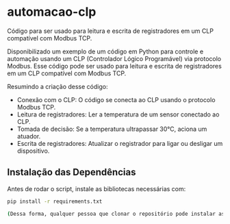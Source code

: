 # automacao-clp
 Código para ser usado para leitura e escrita de registradores em um CLP compatível com Modbus TCP.

Disponibilizado um exemplo de um código em Python para controle e automação usando um CLP (Controlador Lógico Programável) via protocolo Modbus. Esse código pode ser usado para leitura e escrita de registradores em um CLP compatível com Modbus TCP.

Resumindo a criação desse código:

- Conexão com o CLP: O código se conecta ao CLP usando o protocolo Modbus TCP.
- Leitura de registradores: Ler a temperatura de um sensor conectado ao CLP.
- Tomada de decisão: Se a temperatura ultrapassar 30°C, aciona um atuador.
- Escrita de registradores: Atualizar o registrador para ligar ou desligar um dispositivo.

## Instalação das Dependências
Antes de rodar o script, instale as bibliotecas necessárias com:
```bash
pip install -r requirements.txt

(Dessa forma, qualquer pessoa que clonar o repositório pode instalar as dependências facilmente e evitar erros. )
